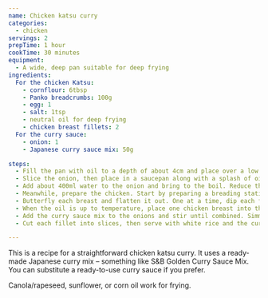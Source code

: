 ```yaml
---
name: Chicken katsu curry
categories:
  - chicken
servings: 2
prepTime: 1 hour
cookTime: 30 minutes
equipment:
  - A wide, deep pan suitable for deep frying
ingredients:
  For the chicken Katsu:
    - cornflour: 6tbsp
    - Panko breadcrumbs: 100g
    - egg: 1
    - salt: 1tsp
    - neutral oil for deep frying
    - chicken breast fillets: 2
  For the curry sauce:
    - onion: 1
    - Japanese curry sauce mix: 50g

steps:
  - Fill the pan with oil to a depth of about 4cm and place over a low heat to bring up to temperature. We want to fry at about 170℃.
  - Slice the onion, then place in a saucepan along with a splash of oil. Cook over a medium heat until soft and starting to brown – about 5 minutes.
  - Add about 400ml water to the onion and bring to the boil. Reduce the heat, cover, and simmer for about 15 minutes.
  - Meanwhile, prepare the chicken. Start by preparing a breading station – take three large flat bowls, place the cornflour in one, the egg in the next, and the Panko in the third. Mix the salt with the cornflour, then add a tablespoon of oil to the egg and beat.
  - Butterfly each breast and flatten it out. One at a time, dip each fillet in the cornflour, them remove and shake off the excess. Dip in the egg mixture until covered, then dip in the breadcrumbs, patting them in to ensure an even coat. Place on a plate.
  - When the oil is up to temperature, place one chicken breast into the plan, ensuring it's covered in oil. Fry for about two minutes on each side – the coating should be a nice, even golden brown. Repeat with the other breast.
  - Add the curry sauce mix to the onions and stir until combined. Simmer for 5 minutes until thickened.
  - Cut each fillet into slices, then serve with white rice and the curry sauce poured over.

---
```


This is a recipe for a straightforward chicken katsu curry. It uses a ready-made Japanese curry mix – something like S&B Golden Curry Sauce Mix. You can substitute a ready-to-use curry sauce if you prefer.

Canola/rapeseed, sunflower, or corn oil work for frying.
